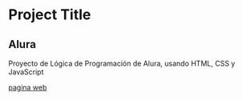 # Project Title

## Alura
Proyecto de Lógica de Programación de Alura, usando HTML, CSS y JavaScript

[pagina web](doc:https://yossecsa.github.io/Alura-juego-adivinanza/)
